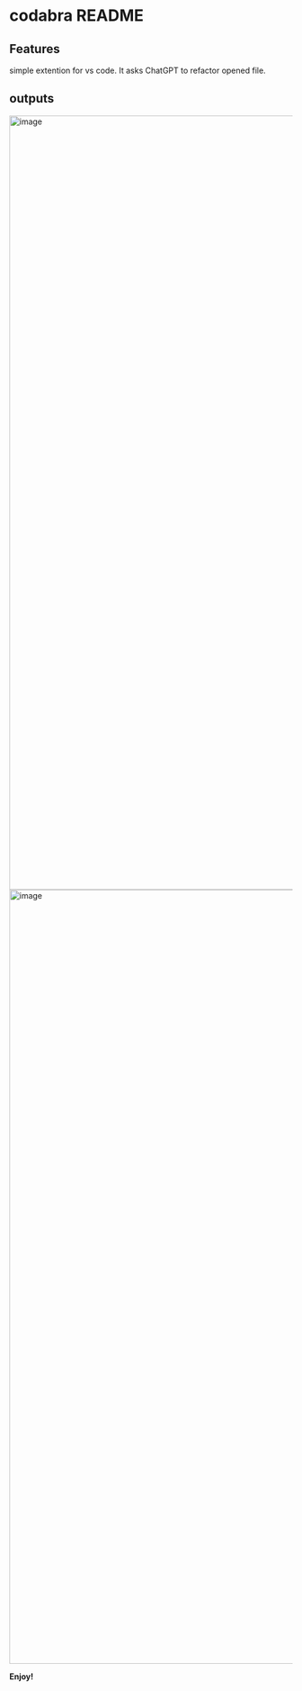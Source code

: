 # codabra README

## Features
simple extention for vs code. It asks ChatGPT to refactor opened file.

## outputs
<img width="1377" alt="image" src="https://github.com/user-attachments/assets/42d1ba97-d942-4ee0-b071-6d05cf525585">
<img width="1377" alt="image" src="https://github.com/user-attachments/assets/cb7275e6-5f42-42a5-bb5b-451c345aca9a">


**Enjoy!**
